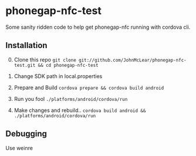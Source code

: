 # phonegap-nfc-test
Some sanity ridden code to help get phonegap-nfc running with cordova cli.

## Installation
0) Clone this repo ``git clone git://github.com/JohnMcLear/phonegap-nfc-test.git && cd phonegap-nfc-test``
1) Change SDK path in local.properties

2) Prepare and Build ``cordova prepare && cordova build android``

3) Run you fool ``./platforms/android/cordova/run``

4) Make changes and rebuild..  ``cordova build android && ./platforms/android/cordova/run``

## Debugging 
Use weinre
